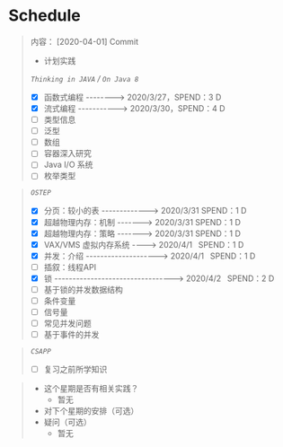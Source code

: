 # Schedule
> 内容：
> [2020-04-01] Commit
>
> - 计划实践
> 
> *`Thinking in JAVA` / `On Java 8`*
>- [x] 函数式编程 --------> 2020/3/27，SPEND：3 D
>- [x] 流式编程 -----------> 2020/3/30，SPEND：4 D
>- [ ] 类型信息
>- [ ] 泛型
>- [ ] 数组
>- [ ] 容器深入研究
>- [ ] Java I/O 系统
>- [ ] 枚举类型

> *`OSTEP`*
>- [x] 分页：较小的表 -------------> 2020/3/31 SPEND：1 D
>- [x] 超越物理内存：机制 -------> 2020/3/31 SPEND：1 D
>- [x] 超越物理内存：策略 -------> 2020/3/31 SPEND：1 D
>- [x] VAX/VMS 虚拟内存系统 ----> 2020/4/1&ensp; SPEND：1 D
>- [x] 并发：介绍 --------------------> 2020/4/1&ensp; SPEND：1 D
>- [ ] 插叙：线程API
>- [x] 锁 ---------------------------------> 2020/4/2&ensp; SPEND：2 D
>- [ ] 基于锁的并发数据结构
>- [ ] 条件变量
>- [ ] 信号量
>- [ ] 常见并发问题
>- [ ] 基于事件的并发

>  *`CSAPP`*
>
>  - [ ] 复习之前所学知识

>   - 这个星期是否有相关实践？
>     - 暂无
>   - 对下个星期的安排（可选）
> - 疑问（可选）
>    - 暂无